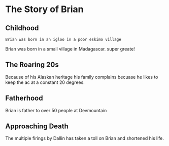 # The Story of Brian

## Childhood
	Brian was born in an igloo in a poor eskimo village

Brian was born in a small village in Madagascar. 
super greate!

## The Roaring 20s
Because of his Alaskan heritage his family complains becuase he likes to keep the ac at a constant 20 degrees.

## Fatherhood
Brian is father to over 50 people at Devmountain

## Approaching Death
The multiple firings by Dallin has taken a toll on Brian and shortened his life.

